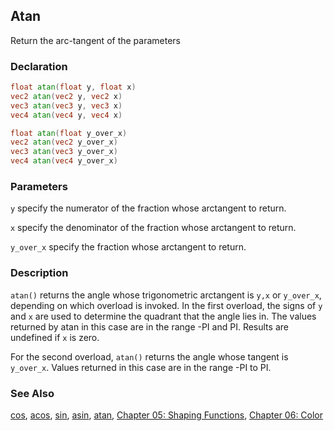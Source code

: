 ## Atan
Return the arc-tangent of the parameters

### Declaration
```glsl
float atan(float y, float x)  
vec2 atan(vec2 y, vec2 x)  
vec3 atan(vec3 y, vec3 x)  
vec4 atan(vec4 y, vec4 x)

float atan(float y_over_x)  
vec2 atan(vec2 y_over_x)  
vec3 atan(vec3 y_over_x)  
vec4 atan(vec4 y_over_x)
```

### Parameters
```y``` specify the numerator of the fraction whose arctangent to return.

```x``` specify the denominator of the fraction whose arctangent to return.

```y_over_x``` specify the fraction whose arctangent to return.

### Description
```atan()``` returns the angle whose trigonometric arctangent is ```y,x``` or ```y_over_x```, depending on which overload is invoked. In the first overload, the signs of ```y``` and ```x``` are used to determine the quadrant that the angle lies in. The values returned by atan in this case are in the range -PI and PI. Results are undefined if ```x``` is zero.

For the second overload, ```atan()``` returns the angle whose tangent is ```y_over_x```. Values returned in this case are in the range -PI to PI.

### See Also
[cos](/glossary/?search=cos), [acos](/glossary/?search=acos), [sin](/glossary/?search=sin), [asin](/glossary/?search=asin), [atan](/glossary/?search=atan), [Chapter 05: Shaping Functions](/05/), [Chapter 06: Color](/06/)

